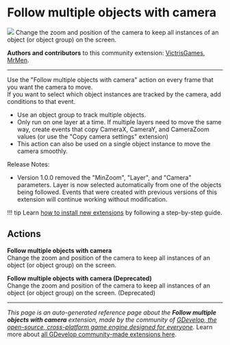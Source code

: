 # Follow multiple objects with camera

<img src="https://resources.gdevelop-app.com/assets/Icons/camera-switch-outline.svg" class="extension-icon"></img>
Change the zoom and position of the camera to keep all instances of an object (or object group) on the screen.

**Authors and contributors** to this community extension: [VictrisGames](https://gd.games/VictrisGames), [MrMen](https://gd.games/MrMen).

---

Use the "Follow multiple objects with camera" action on every frame that you want the camera to move.  
If you want to select which object instances are tracked by the camera, add conditions to that event.


- Use an object group to track multiple objects.
- Only run on one layer at a time.  If multiple layers need to move the same way, create events that copy CameraX, CameraY, and CameraZoom values (or use the "Copy camera settings" extension)
- This action can also be used on a single object instance to move the camera smoothly.

Release Notes: 

- Version 1.0.0 removed the "MinZoom", "Layer", and "Camera" parameters. Layer is now selected automatically from one of the objects being followed. Events that were created with previous versions of this extension will continue working without modification. 

!!! tip
    Learn [how to install new extensions](/gdevelop5/extensions/search) by following a step-by-step guide.

## Actions

**Follow multiple objects with camera**  
Change the zoom and position of the camera to keep all instances of an object (or object group) on the screen.

**Follow multiple objects with camera (Deprecated)**  
Change the zoom and position of the camera to keep all instances of an object (or object group) on the screen. (Deprecated)



---

*This page is an auto-generated reference page about the **Follow multiple objects with camera** extension, made by the community of [GDevelop, the open-source, cross-platform game engine designed for everyone](https://gdevelop.io/).* Learn more about [all GDevelop community-made extensions here](/gdevelop5/extensions).